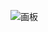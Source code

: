 ![画板](https://cdn.nlark.com/yuque/0/2025/jpeg/2639475/1736308283631-9e5610a0-f034-4d6f-9dab-26dbc4774d5d.jpeg)

